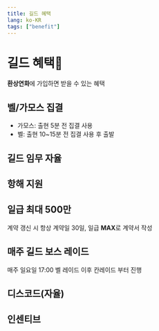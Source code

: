 ```yaml
---
title: 길드 혜택
lang: ko-KR
tags: ["benefit"]
---
```

# 길드 혜택:gift:

**환상연화**에 가입하면 받을 수 있는 혜택
## 벨/가모스 집결
 - 가모스: 출현 5분 전 집결 사용
 - 벨: 출현 10~15분 전 집결 사용 후 출발

## 길드 임무 자율

## 항해 지원

## 일급 최대 500만
계약 갱신 시 항상 계약일 30일, 일급 **MAX**로 계약서 작성

## 매주 길드 보스 레이드
매주 일요일 17:00 벨 레이드 이후 칸레이드 부터 진행

## 디스코드(자율)

## 인센티브

